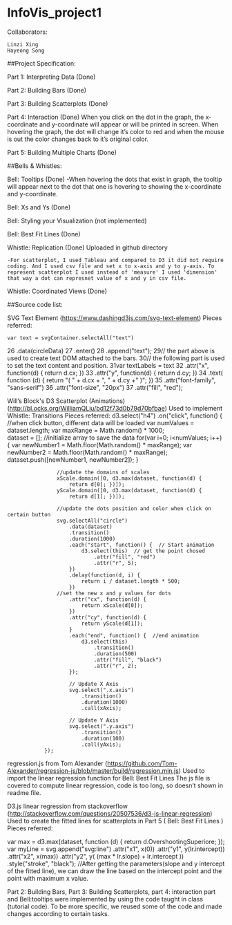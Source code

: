 # InfoVis_project1


Collaborators:

	Linzi Xing
	Hayeong Song

##Project Specification:

Part 1: Interpreting Data (Done)

Part 2: Building Bars (Done)

Part 3: Building Scatterplots (Done)

Part 4: Interaction (Done)
When you click on the dot in the graph, the x-coordinate and y-coordinate will appear or will be printed in screen.
When hovering the graph, the dot will change it’s color to red and when the mouse is out the color changes back to it’s original color.

Part 5: Building Multiple Charts (Done)


##Bells & Whistles:

Bell: Tooltips (Done)
	-When hovering the dots that exist in graph, the tooltip will appear next to the dot that one is hovering to showing the x-coordinate and y-coordinate.

Bell: Xs and Ys (Done)

Bell: Styling your Visualization (not implemented)

Bell: Best Fit Lines (Done)

Whistle: Replication (Done)
Uploaded in github directory

	-For scatterplot, I used Tableau and compared to D3 it did not require coding. And I used csv file and set x to x-axis and y to y-axis. To represent scatterplot I used instead of 'measure' I used 'dimension' that way a dot can represnet value of x and y in csv file.

Whistle: Coordinated Views (Done)



##Source code list:

SVG Text Element (https://www.dashingd3js.com/svg-text-element)
<Used to created text DOM to show the value over each bar.>
Pieces referred: 

    var text = svgContainer.selectAll("text")
26                        .data(circleData)
27                        .enter()
28                        .append("text");
29// the part above is used to create text DOM attached to the bars. 
30// the following part is used to set the text content and position.
31var textLabels = text
32                 .attr("x", function(d) { return d.cx; })
33                 .attr("y", function(d) { return d.cy; })
34                 .text( function (d) { return "( " + d.cx + ", " + d.cy +" )"; })
35                 .attr("font-family", "sans-serif")
36                 .attr("font-size", "20px")
37                 .attr("fill", "red");


Will’s Block's D3 Scatterplot (Animations)
(http://bl.ocks.org/WilliamQLiu/bd12f73d0b79d70bfbae)
Used to implement Whistle: Transitions
Pieces referred:
d3.select("h4")
                .on("click", function() { //when click button, different data will be loaded
                    var numValues = dataset.length; 
                    var maxRange = Math.random() * 1000;                      
dataset = []; //initialize array to save the data
                    for(var i=0; i<numValues; i++) {
                        var newNumber1 = Math.floor(Math.random() * maxRange); 
                        var newNumber2 = Math.floor(Math.random() * maxRange); 
                        dataset.push([newNumber1, newNumber2]); 
                    }

                    //update the domains of scales
                    xScale.domain([0, d3.max(dataset, function(d) {
                        return d[0]; })]);
                    yScale.domain([0, d3.max(dataset, function(d) {
                        return d[1]; })]);

                    //update the dots position and color when click on certain button
                    svg.selectAll("circle")
                        .data(dataset) 
                        .transition() 
                        .duration(1000) 
                        .each("start", function() {  // Start animation
                            d3.select(this)  // get the point chosed
                                .attr("fill", "red")  
                                .attr("r", 5);  
                        })
                        .delay(function(d, i) {
                            return i / dataset.length * 500; 
                        })
                   	//set the new x and y values for dots
                        .attr("cx", function(d) {
                            return xScale(d[0]);  
                        })
                        .attr("cy", function(d) {
                            return yScale(d[1]);  
                        }
                        .each("end", function() {  //end animation
                            d3.select(this)  
                                .transition()
                                .duration(500)
                                .attr("fill", "black")  
                                .attr("r", 2);  
                        });

                        // Update X Axis
                        svg.select(".x.axis")
                            .transition()
                            .duration(1000)
                            .call(xAxis);

                        // Update Y Axis
                        svg.select(".y.axis")
                            .transition()
                            .duration(100)
                            .call(yAxis);
                });
 regression.js from Tom Alexander
(https://github.com/Tom-Alexander/regression-js/blob/master/build/regression.min.js)
Used to import the linear regression function for Bell: Best Fit Lines
The js file is covered to compute linear regression, code is too long, so doesn’t shown in readme file.

D3.js linear regression from stackoverflow
(http://stackoverflow.com/questions/20507536/d3-js-linear-regression)
Used to create the fitted lines for scatterplots in Part 5 ( Bell: Best Fit Lines )
Pieces referred:

var max = d3.max(dataset, function (d) { return d.OvershootingSuperiore; }); 
var myLine = svg.append("svg:line") .attr("x1", x(0)) .attr("y1", y(lr.intercept)) .attr("x2", x(max)) .attr("y2", y( (max * lr.slope) + lr.intercept )) .style("stroke", "black"); 
//After getting the parameters(slope and y intercept of the fitted line), we can draw the line based on the intercept point and the point with maximum x value.


Part 2: Building Bars, Part 3: Building Scatterplots, part 4: interaction part and Bell:tooltips were implemented by using the code taught in class (tutorial code). To be more specific, we reused some of the code and made changes according to certain tasks. 
	

